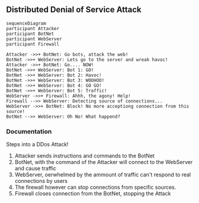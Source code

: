 ## Distributed Denial of Service Attack

```mermaid
sequenceDiagram
participant Attacker
participant BotNet
participant WebServer
participant Firewall

Attacker ->>+ BotNet: Go bots, attack the web!
BotNet ->>+ WebServer: Lets go to the server and wreak havoc!
Attacker ->>+ BotNet: Go.... NOW!
BotNet ->>+ WebServer: Bot 1: GO!
BotNet ->>+ WebServer: Bot 2: Havoc!
BotNet ->>+ WebServer: Bot 3: WOOHOO!
BotNet ->>+ WebServer: Bot 4: GO GO!
BotNet ->>+ WebServer: Bot 5: Traffic!
WebServer ->>+ Firewall: Ahhh, the agony! Help!
Firewall -->> WebServer: Detecting source of connections...
WebServer ->>+ BotNet: Block! No more acceptiong connection from this source!
BotNet -->> WebServer: Oh No! What happend?

```
### Documentation
Steps into a DDos Attack!<br>
1. Attacker sends instructions and commands to the BotNet
2. BotNet, with the command of the Attacker will connect to the WebServer and cause traffic
3. WebServer, oerwhelmed by the ammount of traffic can't respond to real connections by users
4. The firewall however can stop connections from specific sources.
5. Firewall closes connection from the BotNet, stopping the Attack
